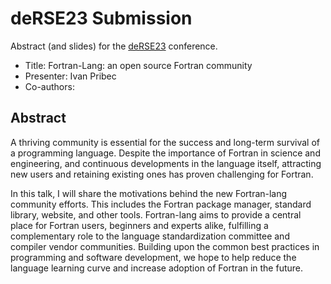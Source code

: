 # deRSE23 Submission

Abstract (and slides) for the [deRSE23](https://de-rse23.sciencesconf.org/) conference.

* Title: Fortran-Lang: an open source Fortran community
* Presenter: Ivan Pribec
* Co-authors: 

## Abstract

A thriving community is essential for the success and long-term survival of a programming language. 
Despite the importance of Fortran in science and engineering, and continuous developments in the language itself,
attracting new users and retaining existing ones has proven challenging for Fortran.

In this talk, I will share the motivations behind the new Fortran-lang community efforts. This includes the Fortran package manager, standard library, website, and other tools. 
Fortran-lang aims to provide a central place for Fortran users, beginners and experts alike, 
fulfilling a complementary role to the language standardization committee and compiler vendor communities.
Building upon the common best practices in programming and software development, we hope
to help reduce the language learning curve and increase adoption of Fortran in the future.
